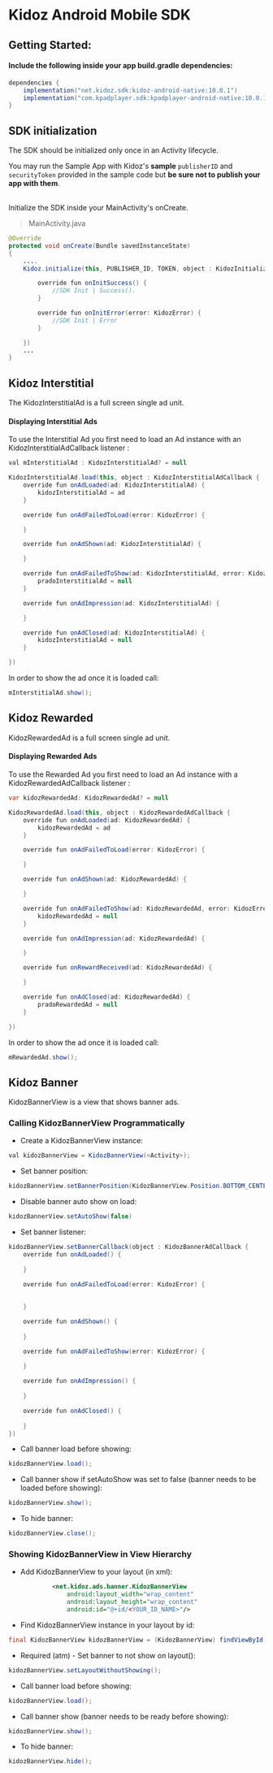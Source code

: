 # Kidoz Android Mobile SDK

## Getting Started:

#### Include the following inside your app build.gradle dependencies:
```groovy
dependencies {
    implementation("net.kidoz.sdk:kidoz-android-native:10.0.1")
    implementation("com.kpadplayer.sdk:kpadplayer-android-native:10.0.1")    
}
``` 

## SDK initialization
The SDK should be initialized only once in an Activity lifecycle. 

You may run the Sample App with Kidoz's <B>sample</B> `publisherID` and `securityToken` provided in the sample code but <B>be sure not to publish your app with them</B>. 

</br>
Initialize the SDK inside your MainActivity's onCreate.

> MainActivity.java

```java
@Override 
protected void onCreate(Bundle savedInstanceState)
{
    ....
    Kidoz.initialize(this, PUBLISHER_ID, TOKEN, object : KidozInitializationListener {

        override fun onInitSuccess() {
            //SDK Init | Success().
        }

        override fun onInitError(error: KidozError) {
            //SDK Init | Error
        }

    })
    ...
}
```

## Kidoz Interstitial
The KidozInterstitialAd is a full screen single ad unit.

#### Displaying Interstitial Ads

To use the Interstitial Ad you first need to load an Ad instance with an KidozInterstitialAdCallback listener :

```java
val mInterstitialAd : KidozInterstitialAd? = null

KidozInterstitialAd.load(this, object : KidozInterstitialAdCallback {
    override fun onAdLoaded(ad: KidozInterstitialAd) {
        kidozInterstitialAd = ad
    }

    override fun onAdFailedToLoad(error: KidozError) {

    }

    override fun onAdShown(ad: KidozInterstitialAd) {

    }

    override fun onAdFailedToShow(ad: KidozInterstitialAd, error: KidozError) {
        pradoInterstitialAd = null
    }

    override fun onAdImpression(ad: KidozInterstitialAd) {

    }

    override fun onAdClosed(ad: KidozInterstitialAd) {
        kidozInterstitialAd = null
    }

})  
```



In order to show the ad once it is loaded call:

```java
mInterstitialAd.show();
```

## Kidoz Rewarded
KidozRewardedAd is a full screen single ad unit.

#### Displaying Rewarded Ads

To use the Rewarded Ad you first need to load an Ad instance with a KidozRewardedAdCallback listener :

```java
var kidozRewardedAd: KidozRewardedAd? = null

KidozRewardedAd.load(this, object : KidozRewardedAdCallback {
    override fun onAdLoaded(ad: KidozRewardedAd) {
        kidozRewardedAd = ad
    }

    override fun onAdFailedToLoad(error: KidozError) {

    }

    override fun onAdShown(ad: KidozRewardedAd) {

    }

    override fun onAdFailedToShow(ad: KidozRewardedAd, error: KidozError) {
        kidozRewardedAd = null
    }

    override fun onAdImpression(ad: KidozRewardedAd) {

    }

    override fun onRewardReceived(ad: KidozRewardedAd) {

    }

    override fun onAdClosed(ad: KidozRewardedAd) {
        pradoRewardedAd = null
    }

})
```



In order to show the ad once it is loaded call:

```java
mRewardedAd.show();
```

## Kidoz Banner

KidozBannerView is a view that shows banner ads.
 
### Calling KidozBannerView Programmatically

* Create a KidozBannerView instance:
```java
val kidozBannerView = KidozBannerView(<Activity>); 
```

* Set banner position:
```java
kidozBannerView.setBannerPosition(KidozBannerView.Position.BOTTOM_CENTER)
```

* Disable banner auto show on load:
```java
kidozBannerView.setAutoShow(false)
```

* Set banner listener:
```java 
kidozBannerView.setBannerCallback(object : KidozBannerAdCallback {
    override fun onAdLoaded() {
       
    }

    override fun onAdFailedToLoad(error: KidozError) {
      
      
    }

    override fun onAdShown() {
        
    }

    override fun onAdFailedToShow(error: KidozError) {
        
    }

    override fun onAdImpression() {
        
    }

    override fun onAdClosed() {
        
    }
})
```

* Call banner load before showing:
```java
kidozBannerView.load(); 
```

* Call banner show if setAutoShow was set to false (banner needs to be loaded before showing):
```java
kidozBannerView.show(); 
```

* To hide banner:
```java
kidozBannerView.close(); 
```

### Showing KidozBannerView in View Hierarchy
* Add KidozBannerView to your layout (in xml):
```xml
            <net.kidoz.ads.banner.KidozBannerView
                android:layout_width="wrap_content"
                android:layout_height="wrap_content"
                android:id="@+id/<YOUR_ID_NAME>"/>
``` 

* Find KidozBannerView instance in your layout by id:
```java
final KidozBannerView kidozBannerView = (KidozBannerView) findViewById(<your banner id>); 
```



* Required (atm) - Set banner to not show on layout():
```java
kidozBannerView.setLayoutWithoutShowing(); 
```

* Call banner load before showing:
```java
kidozBannerView.load(); 
```

* Call banner show (banner needs to be ready before showing):

```java
kidozBannerView.show(); 
```

* To hide banner:
```java
kidozBannerView.hide(); 
```
